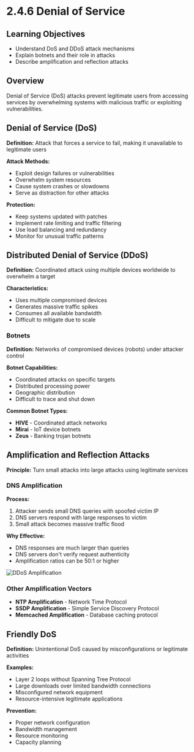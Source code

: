 # 2.4.6 Denial of Service

## Learning Objectives
- Understand DoS and DDoS attack mechanisms
- Explain botnets and their role in attacks
- Describe amplification and reflection attacks

## Overview
Denial of Service (DoS) attacks prevent legitimate users from accessing services by overwhelming systems with malicious traffic or exploiting vulnerabilities.

## Denial of Service (DoS)
**Definition:** Attack that forces a service to fail, making it unavailable to legitimate users

**Attack Methods:**
- Exploit design failures or vulnerabilities
- Overwhelm system resources
- Cause system crashes or slowdowns
- Serve as distraction for other attacks

**Protection:**
- Keep systems updated with patches
- Implement rate limiting and traffic filtering
- Use load balancing and redundancy
- Monitor for unusual traffic patterns

## Distributed Denial of Service (DDoS)
**Definition:** Coordinated attack using multiple devices worldwide to overwhelm a target

**Characteristics:**
- Uses multiple compromised devices
- Generates massive traffic spikes
- Consumes all available bandwidth
- Difficult to mitigate due to scale

### Botnets
**Definition:** Networks of compromised devices (robots) under attacker control

**Botnet Capabilities:**
- Coordinated attacks on specific targets
- Distributed processing power
- Geographic distribution
- Difficult to trace and shut down

**Common Botnet Types:**
- **HIVE** - Coordinated attack networks
- **Mirai** - IoT device botnets
- **Zeus** - Banking trojan botnets

## Amplification and Reflection Attacks
**Principle:** Turn small attacks into large attacks using legitimate services

### DNS Amplification
**Process:**
1. Attacker sends small DNS queries with spoofed victim IP
2. DNS servers respond with large responses to victim
3. Small attack becomes massive traffic flood

**Why Effective:**
- DNS responses are much larger than queries
- DNS servers don't verify request authenticity
- Amplification ratios can be 50:1 or higher

![DDoS Amplification](Photos/DDoS-Amplification.png)

### Other Amplification Vectors
- **NTP Amplification** - Network Time Protocol
- **SSDP Amplification** - Simple Service Discovery Protocol
- **Memcached Amplification** - Database caching protocol

## Friendly DoS
**Definition:** Unintentional DoS caused by misconfigurations or legitimate activities

**Examples:**
- Layer 2 loops without Spanning Tree Protocol
- Large downloads over limited bandwidth connections
- Misconfigured network equipment
- Resource-intensive legitimate applications

**Prevention:**
- Proper network configuration
- Bandwidth management
- Resource monitoring
- Capacity planning